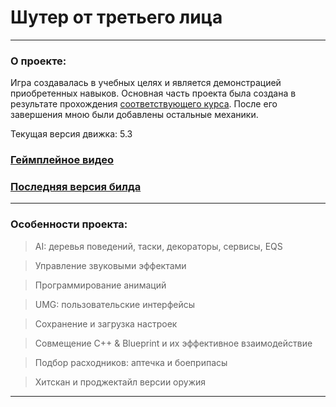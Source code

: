# Шутер от третьего лица
<hr>

### О проекте: 
Игра создавалась в учебных целях и является демонстрацией приобретенных навыков. Основная часть проекта была создана в результате прохождения [соответствующего курса](https://www.udemy.com/course/unrealengine/). После его завершения мною были добавлены остальные механики.

Текущая версия движка: 5.3

### [Геймплейное видео](https://www.youtube.com/watch?v=bj01siAE4wY)

### [Последняя версия билда](https://drive.google.com/drive/folders/1p9X3oSgKtlA5A8iATBhbJpwy8uSzeKEZ?usp=drive_link)

<hr>

### Особенности проекта: 

> AI: деревья поведений, таски, декораторы, сервисы, EQS

> Управление звуковыми эффектами

> Программирование анимаций

> UMG: пользовательские интерфейсы

> Сохранение и загрузка настроек

> Совмещение C++ & Blueprint и их эффективное взаимодействие

> Подбор расходников: аптечка и боеприпасы

> Хитскан и проджектайл версии оружия

<hr>
